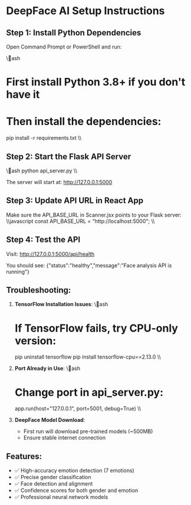 ﻿# DeepFace AI Setup Instructions

## Step 1: Install Python Dependencies
Open Command Prompt or PowerShell and run:

\\\ash
# First install Python 3.8+ if you don't have it
# Then install the dependencies:
pip install -r requirements.txt
\\\

## Step 2: Start the Flask API Server
\\\ash
python api_server.py
\\\

The server will start at: http://127.0.0.1:5000

## Step 3: Update API URL in React App
Make sure the API_BASE_URL in Scanner.jsx points to your Flask server:
\\\javascript
const API_BASE_URL = "http://localhost:5000";
\\\

## Step 4: Test the API
Visit: http://127.0.0.1:5000/api/health

You should see: {"status":"healthy","message":"Face analysis API is running"}

## Troubleshooting:
1. **TensorFlow Installation Issues**:
   \\\ash
   # If TensorFlow fails, try CPU-only version:
   pip uninstall tensorflow
   pip install tensorflow-cpu==2.13.0
   \\\

2. **Port Already in Use**:
   \\\ash
   # Change port in api_server.py:
   app.run(host="127.0.0.1", port=5001, debug=True)
   \\\

3. **DeepFace Model Download**:
   - First run will download pre-trained models (~500MB)
   - Ensure stable internet connection

## Features:
- ✅ High-accuracy emotion detection (7 emotions)
- ✅ Precise gender classification 
- ✅ Face detection and alignment
- ✅ Confidence scores for both gender and emotion
- ✅ Professional neural network models
